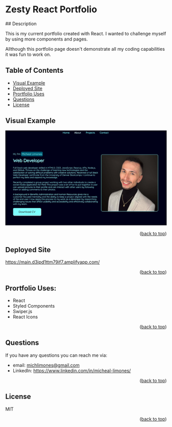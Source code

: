 # Zesty React Portfolio

<div id="top"></div>
## Description

This is my current portfolio created with React. I wanted to challenge myself by using more components and pages.

Allthough this portfolio page doesn't demonstrate all my coding capabilities it was fun to work on.

## Table of Contents

- [Visual Example](#visual-example)
- [Deployed Site](#deployed-site)
- [Prortfolio Uses](#profile-uses)
- [Questions](#questions)
- [License](#license)

## Visual Example

![main page of my portfolio](./src/assets/images/portfolio-screenshot.jpg)

<p align="right">(<a href="#top">back to top</a>)</p>

## Deployed Site

https://main.d3ipd1ttm79if7.amplifyapp.com/

<p align="right">(<a href="#top">back to top</a>)</p>

## Prortfolio Uses:

- React
- Styled Components
- Swiper.js
- React Icons

<p align="right">(<a href="#top">back to top</a>)</p>

## Questions

If you have any questions you can reach me via:

- email: michlimones@gmail.com
- LinkedIn: https://www.linkedin.com/in/micheal-limones/

<p align="right">(<a href="#top">back to top</a>)</p>

## License

MIT

<p align="right">(<a href="#top">back to top</a>)</p>
